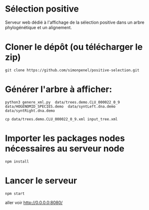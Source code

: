 # Sélection positive
Serveur web dédié à l'affichage de la sélection positive dans un arbre phylogénétique et un alignement.

# Cloner le dépôt (ou télécharger le zip)
`git clone https://github.com/simonpenel/positive-selection.git`

# Générer l'arbre à afficher:
`python3 genere_xml.py  data/trees.demo.CLU_000022_0_9  data/HOGENOMID_SPECIES.demo  data/syntLeft.dna.demo  data/syntRight.dna.demo`

`cp data/trees.demo.CLU_000022_0_9.xml input_tree.xml`

# Importer les packages nodes nécessaires au serveur node
`npm install`

# Lancer le serveur
`npm start`

aller voir http://0.0.0.0:8080/
